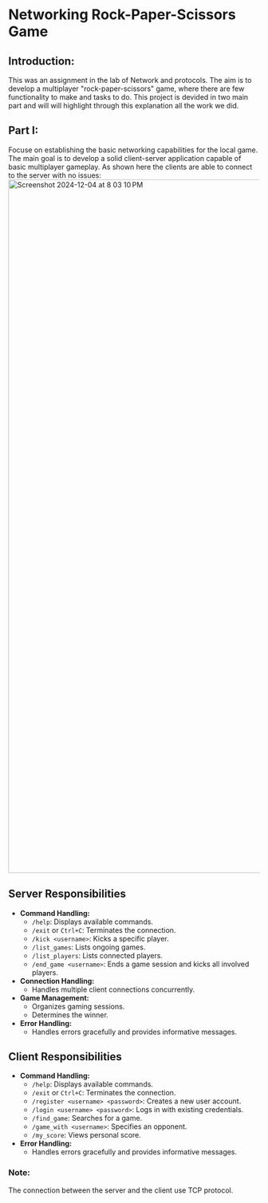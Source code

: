 # Networking Rock-Paper-Scissors Game
## Introduction:
This was an assignment in the lab of Network and protocols.
The aim is to develop a multiplayer "rock-paper-scissors" game, where there are few functionality to make and tasks to do.
This project is devided in two main part and will will highlight through this explanation all the work we did.

## Part I:
  Focuse on establishing the basic networking capabilities for the local game. The main goal is to develop a solid client-server application capable of basic multiplayer gameplay. As shown here the clients are able to connect to the server with no issues:
  <img width="1392" alt="Screenshot 2024-12-04 at 8 03 10 PM" src="https://github.com/user-attachments/assets/c753875b-6568-4246-ae8e-9b15752338fa">


## Server Responsibilities
* **Command Handling:**
  * `/help`: Displays available commands.
  * `/exit` or `Ctrl+C`: Terminates the connection.
  * `/kick <username>`: Kicks a specific player.
  * `/list_games`: Lists ongoing games.
  * `/list_players`: Lists connected players.
  * `/end_game <username>`: Ends a game session and kicks all involved players.
* **Connection Handling:**
  * Handles multiple client connections concurrently.
* **Game Management:**
  * Organizes gaming sessions.
  * Determines the winner.
* **Error Handling:**
  * Handles errors gracefully and provides informative messages.

## Client Responsibilities
* **Command Handling:**
  * `/help`: Displays available commands.
  * `/exit` or `Ctrl+C`: Terminates the connection.
  * `/register <username> <password>`: Creates a new user account.
  * `/login <username> <password>`: Logs in with existing credentials.
  * `/find_game`: Searches for a game.
  * `/game_with <username>`: Specifies an opponent.
  * `/my_score`: Views personal score.
* **Error Handling:**
  * Handles errors gracefully and provides informative messages.

### Note:
  The connection between the server and the client use TCP protocol.
